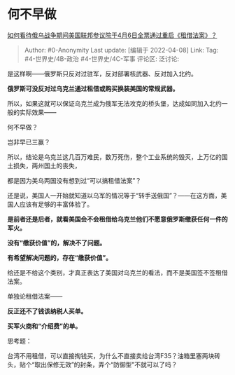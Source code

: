 # 何不早做
[如何看待俄乌战争期间美国联邦参议院于4月6日全票通过重启《租借法案》？](https://www.zhihu.com/question/526523141/answer/2429007233)

> Author: #0-Anonymity
> Last update: [编辑于 2022-04-08]
> Link:
> Tag: #4-世界史/4B-政治 #4-世界史/4C-军事
> 评论区:
> 泛讨论:

是这样啊——俄罗斯只反对过驻军，反对部署核武器、反对加入北约。

**俄罗斯可没反对过乌克兰通过租借或购买换装美国的常规武器。**

所以，如果这就可以保证乌克兰成为俄军无法攻克的桥头堡，达成如同加入北约一般的实际效果——

何不早做？

岂非早已三赢？

所以，结论是乌克兰这几百万难民，数万死伤，整个工业系统的毁灭，上万亿的国土损失，两州国土的丧失，

都是因为美乌两国没有想到过“可以搞租借法案”？

还是说，美国人一开始就知道以乌军的情况等于“转手送俄国”？——在这方面，美国人应该有足够的丰富体验了。

**是前者还是后者，就看美国会不会租借给乌克兰他们不愿意俄罗斯缴获任何一件的军火。**

**没有“缴获价值”的，解决不了问题。**

**有希望解决问题的，存在“缴获价值”。**

给还是不给这个类别，才真正表达了美国对乌克兰的看法，而不是美国签不签租借法案。

单独论租借法案——

**反正还不了钱该纳税人买单。**

**买军火商和“介绍费”的单。**

思考题：

台湾不用租借，可以直接掏钱买，为什么不直接卖给台湾F35？油箱里塞两块砖头，贴个“取出保修无效”的封条，弄个“防御型”不就可以了吗？
